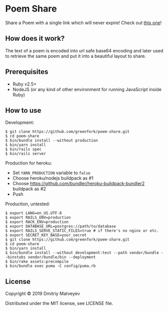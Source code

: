 # Poem Share

Share a Poem with a single link which will never expire! Check out [this one][1]!

[1]: https://poem-share.herokuapp.com/poem/RFJFQU0NCg0KSXQgd2FzIGEgZHJlYW0gSSBuZXZlciBoYWQ7DQpJdCB3YXMgYSBkYXJrIGdyaW0gZGVhdGggYWhlYWQsDQpBIGJpdCBvZiBjb2xvcnMsIG5pY2UgYW5kIGJsb29tLA0KSSB3YWtlIHVwIHN3ZWF0aW5nLCBhZnRlcm5vb24u

## How does it work?

The text of a poem is encoded into url safe base64 encoding and later
used to retrieve the same poem and put it into a beautiful layout to
share.

## Prerequisites

- Ruby v2.5+
- NodeJS (or any kind of other environment for running JavaScript inside Ruby)

## How to use

Development:

``` shell
$ git clone https://github.com/greenfork/poem-share.git
$ cd poem-share
$ bin/bundle install --without production
$ bin/yarn install
$ bin/rails spec
$ bin/rails server
```

Production for heroku:

- Set `YARN_PRODUCTION` variable to `false`
- Choose heroku/nodejs buildpack as #1
- Choose https://github.com/bundler/heroku-buildpack-bundler2 buildpack as #2
- Push

Production, untested:

``` shell
$ export LANG=en_US.UTF-8
$ export RAILS_ENV=production
$ export RACK_ENV=production
$ export DATABASE_URL=postgres://path/to/database
$ export RAILS_SERVE_STATIC_FILES=true # if there's no nginx or etc.
$ export SECRET_KEY_BASE=your_secret
$ git clone https://github.com/greenfork/poem-share.git
$ cd poem-share
$ bin/yarn install
$ bin/bundle install --without development:test --path vendor/bundle --binstubs vendor/bundle/bin --deployment
$ bin/rake assets:precompile
$ bin/bundle exec puma -C config/puma.rb
```

## License

Copyright © 2019 Dmitriy Matveyev

Distributed under the MIT license, see LICENSE file.
